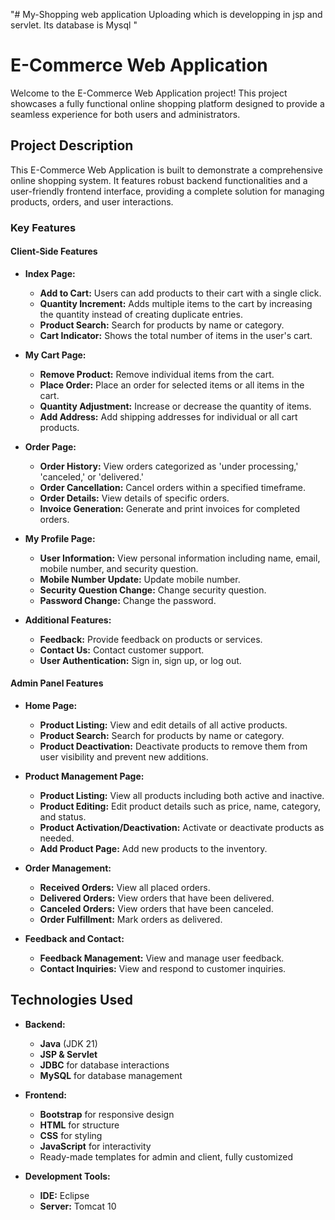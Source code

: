 "# My-Shopping web application Uploading which is developping in jsp and servlet. Its database is Mysql " 

# E-Commerce Web Application

Welcome to the E-Commerce Web Application project! This project showcases a fully functional online shopping platform designed to provide a seamless experience for both users and administrators.

## Project Description

This E-Commerce Web Application is built to demonstrate a comprehensive online shopping system. It features robust backend functionalities and a user-friendly frontend interface, providing a complete solution for managing products, orders, and user interactions.

### Key Features

#### Client-Side Features

- **Index Page:**
  - **Add to Cart:** Users can add products to their cart with a single click.
  - **Quantity Increment:** Adds multiple items to the cart by increasing the quantity instead of creating duplicate entries.
  - **Product Search:** Search for products by name or category.
  - **Cart Indicator:** Shows the total number of items in the user's cart.

- **My Cart Page:**
  - **Remove Product:** Remove individual items from the cart.
  - **Place Order:** Place an order for selected items or all items in the cart.
  - **Quantity Adjustment:** Increase or decrease the quantity of items.
  - **Add Address:** Add shipping addresses for individual or all cart products.

- **Order Page:**
  - **Order History:** View orders categorized as 'under processing,' 'canceled,' or 'delivered.'
  - **Order Cancellation:** Cancel orders within a specified timeframe.
  - **Order Details:** View details of specific orders.
  - **Invoice Generation:** Generate and print invoices for completed orders.

- **My Profile Page:**
  - **User Information:** View personal information including name, email, mobile number, and security question.
  - **Mobile Number Update:** Update mobile number.
  - **Security Question Change:** Change security question.
  - **Password Change:** Change the password.

- **Additional Features:**
  - **Feedback:** Provide feedback on products or services.
  - **Contact Us:** Contact customer support.
  - **User Authentication:** Sign in, sign up, or log out.

#### Admin Panel Features

- **Home Page:**
  - **Product Listing:** View and edit details of all active products.
  - **Product Search:** Search for products by name or category.
  - **Product Deactivation:** Deactivate products to remove them from user visibility and prevent new additions.

- **Product Management Page:**
  - **Product Listing:** View all products including both active and inactive.
  - **Product Editing:** Edit product details such as price, name, category, and status.
  - **Product Activation/Deactivation:** Activate or deactivate products as needed.
  - **Add Product Page:** Add new products to the inventory.

- **Order Management:**
  - **Received Orders:** View all placed orders.
  - **Delivered Orders:** View orders that have been delivered.
  - **Canceled Orders:** View orders that have been canceled.
  - **Order Fulfillment:** Mark orders as delivered.

- **Feedback and Contact:**
  - **Feedback Management:** View and manage user feedback.
  - **Contact Inquiries:** View and respond to customer inquiries.

## Technologies Used

- **Backend:**
  - **Java** (JDK 21)
  - **JSP & Servlet**
  - **JDBC** for database interactions
  - **MySQL** for database management

- **Frontend:**
  - **Bootstrap** for responsive design
  - **HTML** for structure
  - **CSS** for styling
  - **JavaScript** for interactivity
  - Ready-made templates for admin and client, fully customized

- **Development Tools:**
  - **IDE:** Eclipse
  - **Server:** Tomcat 10
